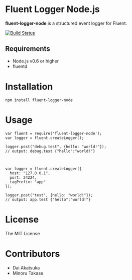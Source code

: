 # Fluent Logger Node.js

**fluent-logger-node** is a structured event logger for Fluent.

[![Build Status](https://secure.travis-ci.org/dakatsuka/fluent-logger-node.png)](http://travis-ci.org/dakatsuka/fluent-logger-node)

## Requirements

- Node.js v0.6 or higher
- fluentd

# Installation

```
npm install fluent-logger-node
```

# Usage

```
var fluent = require('fluent-logger-node');
var logger = fluent.createLogger();

logger.post("debug.test", {hello: "world!"});
// output: debug.test {"hello":"world!"}



var logger = fluent.createLogger({
  host: "127.0.0.1",
  port: 24224,
  tagPrefix: "app"
});

logger.post("test", {hello: "world!"});
// output: app.test {"hello":"world!"}
```

# License

The MIT License

# Contributors

- Dai Akatsuka
- Minoru Takase
